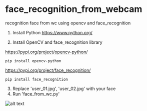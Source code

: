 # face_recognition_from_webcam
recognition face from wc using opencv and face_recognition

1. Install Python
https://www.python.org/

2. Install OpenCV and face_recognition library

https://pypi.org/project/opencv-python/
```
pip install opencv-python
```
https://pypi.org/project/face_recognition/
```
pip install face_recognition
```
3. Replace 'user_01.jpg', 'user_02.jpg' with your face
4. Run 'face_from_wc.py' 

![alt text](https://warehouse-camo.cmh1.psfhosted.org/5a78359ea27bd2ac223d7efb0f90810d77908461/68747470733a2f2f636c6f75642e67697468756275736572636f6e74656e742e636f6d2f6173736574732f3839363639322f32343433303339382f33366630653366302d313363622d313165372d383235382d3464306339636531653431392e676966)
